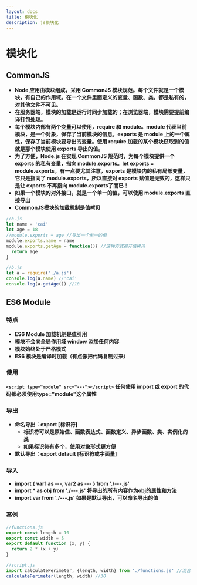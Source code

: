 ```yaml
---
layout: docs
title: 模块化
description: js模块化
---
```


# 模块化

## CommonJS

- **Node 应用由模块组成，采用 CommonJS 模块规范。每个文件就是一个模块，有自己的作用域。在一个文件里面定义的变量、函数、类，都是私有的，对其他文件不可见。**
- **在服务器端，模块的加载是运行时同步加载的；在浏览器端，模块需要提前编译打包处理。**
- **每个模块内部有两个变量可以使用，require 和 module。module 代表当前模块，是一个对象，保存了当前模块的信息。exports 是 module 上的一个属性，保存了当前模块要导出的变量。使用 require 加载的某个模块获取到的值就是那个模块使用 exports 导出的值。**
- **为了方便，Node.js 在实现 CommonJS 规范时，为每个模块提供一个 exports 的私有变量，指向 module.exports。let exports = module.exports，有一点要尤其注意，exports 是模块内的私有局部变量，它只是指向了 module.exports，所以直接对 exports 赋值是无效的，这样只是让 exports 不再指向 module.exports了而已！**
- **如果一个模块的对外接口，就是一个单一的值，可以使用 module.exports 直接导出**
- **CommonJS模块的加载机制是值拷贝**

```javascript
//a.js
let name = 'cai'
let age = 18
//module.exports = age //导出一个单一的值
module.exports.name = name
module.exports.getAge = function(){ //这种方式避开值拷贝
  return age
}

//b.js
let a = require('./a.js')
console.log(a.name) //'cai'
console.log(a.getAge()) //18
```

## ES6 Module

### 特点

- **ES6 Module 加载机制是值引用**
- **模块不会向全局作用域 window 添加任何内容**
- **模块始终处于严格模式**
- **ES6 模块是编译时加载（有点像把代码复制过来）**

### 使用

**`<script type="module" src="---"></script>`**
**任何使用 import 或 export 的代码都必须使用type="module"这个属性**

### 导出

- **命名导出：export [标识符]**
   - **标识符可以是原始值、函数表达式、函数定义、异步函数、类、实例化的类**
   - **如果标识符有多个，使用对象形式更方便**
- **默认导出：export default [标识符或字面量]**

### 导入

- **import {  var1 as ---, var2 as ---  } from './---.js'**
- **import  * as obj   from './---.js' 将导出的所有内容作为obj的属性和方法**
- **import var from './---.js' 如果是默认导出，可以命名导出的值**

### 案例
```javascript
//functions.js
export const length = 10
export const width = 5
export default function (x, y) {
  return 2 * (x + y)
}

//script.js
import calculatePerimeter, {length, width} from './functions.js' //混合使用
calculatePerimeter(length, width) //30
```
